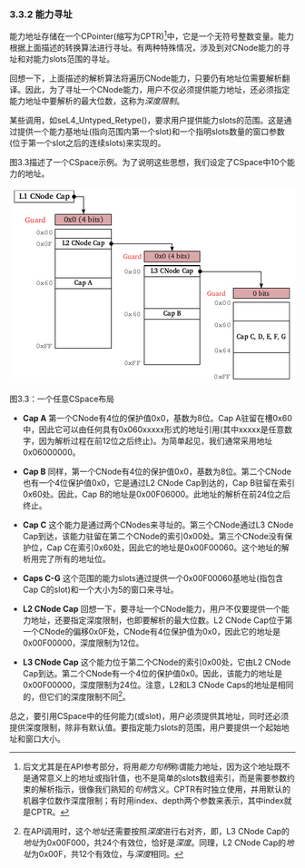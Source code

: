 ### 3.3.2 能力寻址

能力地址存储在一个CPointer(缩写为CPTR)[^1]中，它是一个无符号整数变量。能力根据上面描述的转换算法进行寻址。有两种特殊情况，涉及到对CNode能力的寻址和对能力slots范围的寻址。

回想一下，上面描述的解析算法将遍历CNode能力，只要仍有地址位需要解析翻译。因此，为了寻址一个CNode能力，用户不仅必须提供能力地址，还必须指定能力地址中要解析的最大位数，这称为*深度限制*。

某些调用，如seL4_Untyped_Retype()，要求用户提供能力slots的范围。这是通过提供一个能力基地址(指向范围内第一个slot)和一个指明slots数量的窗口参数(位于第一个slot之后的连续slots)来实现的。

图3.3描述了一个CSpace示例。为了说明这些思想，我们设定了CSpace中10个能力的地址。

![图3.3](3.3.jpg)

图3.3：一个任意CSpace布局

- **Cap A** 第一个CNode有4位的保护值0x0，基数为8位。Cap A驻留在槽0x60中，因此它可以由任何具有0x060xxxxx形式的地址引用(其中xxxxx是任意数字，因为解析过程在前12位之后终止)。为简单起见，我们通常采用地址0x06000000。

- **Cap B** 同样，第一个CNode有4位的保护值0x0，基数为8位。第二个CNode也有一个4位保护值0x0，它是通过L2 CNode Cap到达的，Cap B驻留在索引0x60处。因此，Cap B的地址是0x00F06000。此地址的解析在前24位之后终止。

- **Cap C** 这个能力是通过两个CNodes来寻址的。第三个CNode通过L3 CNode Cap到达，该能力驻留在第二个CNode的索引0x00处。第三个CNode没有保护位，Cap C在索引0x60处，因此它的地址是0x00F00060。这个地址的解析用完了所有的地址位。

- **Caps C-G** 这个范围的能力slots通过提供一个0x00F00060基地址(指包含Cap C的slot)和一个大小为5的窗口来寻址。

- **L2 CNode Cap** 回想一下，要寻址一个CNode能力，用户不仅要提供一个能力地址，还要指定深度限制，也即要解析的最大位数。L2 CNode Cap位于第一个CNode的偏移0x0F处，CNode有4位保护值为0x0，因此它的地址是0x00F00000，深度限制为12位。

- **L3 CNode Cap** 这个能力位于第二个CNode的索引0x00处，它由L2 CNode Cap到达。第二个CNode有一个4位的保护值0x0。因此，该能力的地址是0x00F00000，深度限制为24位。注意，L2和L3 CNode Caps的地址是相同的，但它们的深度限制不同[^2]。

总之，要引用CSpace中的任何能力(或slot)，用户必须提供其地址，同时还必须提供深度限制，除非有默认值。要指定能力slots的范围，用户要提供一个起始地址和窗口大小。

[^1]: 后文尤其是在API参考部分，将用*能力句柄*称谓能力地址，因为这个地址既不是通常意义上的地址或指针值，也不是简单的slots数组索引，而是需要参数约束的解析指示，很像我们熟知的*句柄*含义。CPTR有时独立使用，并用默认的机器字位数作深度限制；有时用index、depth两个参数来表示，其中index就是CPTR。

[^2]: 在API调用时，这个*地址*还需要按照*深度*进行右对齐，即，L3 CNode Cap的*地址*为0x00F000，共24个有效位，恰好是*深度*。同理，L2 CNode Cap的*地址*为0x00F，共12个有效位，与*深度*相同。
